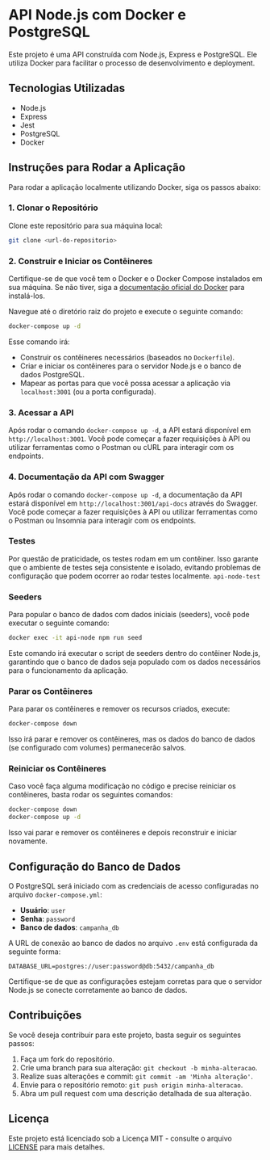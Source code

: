 
# API Node.js com Docker e PostgreSQL

Este projeto é uma API construída com Node.js, Express e PostgreSQL. Ele utiliza Docker para facilitar o processo de desenvolvimento e deployment.

## Tecnologias Utilizadas

- Node.js
- Express
- Jest
- PostgreSQL
- Docker

## Instruções para Rodar a Aplicação

Para rodar a aplicação localmente utilizando Docker, siga os passos abaixo:

### 1. Clonar o Repositório

Clone este repositório para sua máquina local:

```bash
git clone <url-do-repositorio>
```

### 2. Construir e Iniciar os Contêineres

Certifique-se de que você tem o Docker e o Docker Compose instalados em sua máquina. Se não tiver, siga a [documentação oficial do Docker](https://docs.docker.com/get-docker/) para instalá-los.

Navegue até o diretório raiz do projeto e execute o seguinte comando:

```bash
docker-compose up -d
```

Esse comando irá:

- Construir os contêineres necessários (baseados no `Dockerfile`).
- Criar e iniciar os contêineres para o servidor Node.js e o banco de dados PostgreSQL.
- Mapear as portas para que você possa acessar a aplicação via `localhost:3001` (ou a porta configurada).

### 3. Acessar a API

Após rodar o comando `docker-compose up -d`, a API estará disponível em `http://localhost:3001`. Você pode começar a fazer requisições à API ou utilizar ferramentas como o Postman ou cURL para interagir com os endpoints.

### 4. Documentação da API com Swagger

Após rodar o comando `docker-compose up -d`, a documentação da API estará disponível em `http://localhost:3001/api-docs` através do Swagger. Você pode começar a fazer requisições à API ou utilizar ferramentas como o Postman ou Insomnia para interagir com os endpoints.

### Testes

Por questão de praticidade, os testes rodam em um contêiner. Isso garante que o ambiente de testes seja consistente e isolado, evitando problemas de configuração que podem ocorrer ao rodar testes localmente. `api-node-test`

### Seeders

Para popular o banco de dados com dados iniciais (seeders), você pode executar o seguinte comando:

```bash
docker exec -it api-node npm run seed
```

Este comando irá executar o script de seeders dentro do contêiner Node.js, garantindo que o banco de dados seja populado com os dados necessários para o funcionamento da aplicação.


### Parar os Contêineres

Para parar os contêineres e remover os recursos criados, execute:

```bash
docker-compose down
```

Isso irá parar e remover os contêineres, mas os dados do banco de dados (se configurado com volumes) permanecerão salvos.

### Reiniciar os Contêineres

Caso você faça alguma modificação no código e precise reiniciar os contêineres, basta rodar os seguintes comandos:

```bash
docker-compose down
docker-compose up -d
```

Isso vai parar e remover os contêineres e depois reconstruir e iniciar novamente.

## Configuração do Banco de Dados

O PostgreSQL será iniciado com as credenciais de acesso configuradas no arquivo `docker-compose.yml`:

- **Usuário**: `user`
- **Senha**: `password`
- **Banco de dados**: `campanha_db`

A URL de conexão ao banco de dados no arquivo `.env` está configurada da seguinte forma:

```
DATABASE_URL=postgres://user:password@db:5432/campanha_db
```

Certifique-se de que as configurações estejam corretas para que o servidor Node.js se conecte corretamente ao banco de dados.

## Contribuições

Se você deseja contribuir para este projeto, basta seguir os seguintes passos:

1. Faça um fork do repositório.
2. Crie uma branch para sua alteração: `git checkout -b minha-alteracao`.
3. Realize suas alterações e commit: `git commit -am 'Minha alteração'`.
4. Envie para o repositório remoto: `git push origin minha-alteracao`.
5. Abra um pull request com uma descrição detalhada de sua alteração.

## Licença

Este projeto está licenciado sob a Licença MIT - consulte o arquivo [LICENSE](LICENSE) para mais detalhes.

